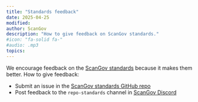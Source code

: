 ```yaml
---
title: "Standards feedback"
date: 2025-04-25
modified: 
author: ScanGov
description: "How to give feedback on ScanGov standards."
#icon: "fa-solid fa-"
#audio: .mp3
topics:
---
```


We encourage feedback on the [ScanGov standards](https://standards.scangov.org) because it makes them better. How to give feedback:

- Submit an issue in the [ScanGov standards GitHub repo](https://github.com/ScanGov/standards/issues/new/choose)
- Post feedback to the `repo-standards` channel in [ScanGov Discord](https://discord.gg/aTCrf8HD)

